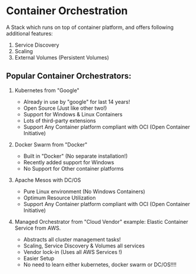 # Container Orchestration

A Stack which runs on top of container platform, and offers following additional features:

1.  Service Discovery
2.  Scaling
3.  External Volumes (Persistent Volumes)

## Popular Container Orchestrators:

1. Kubernetes from "Google"

    - Already in use by "google" for last 14 years!
    - Open Source (Just like other two!)
    - Support for Windows & Linux Containers
    - Lots of third-party extensions
    - Support Any Container platform compliant with OCI (Open Container Initiative)

2. Docker Swarm from "Docker"

    - Built in "Docker" (No separate installation!)
    - Recently added support for Windows 
    - No Support for Other container platforms

3. Apache Mesos with DC/OS

    - Pure Linux environment (No Windows Containers)
    - Optimum Resource Utilization
    - Support Any Container platform compliant with OCI (Open Container Initiative)

4.  Managed Orchestrator from "Cloud Vendor" 
    example: Elastic Container Service from AWS.

    - Abstracts all cluster management tasks!
    - Scaling, Service Discovery & Volumes all services 
    - Vendor lock-in (Uses all AWS Services !)
    - Easier Setup
    - No need to learn either kubernetes, docker swarm or DC/OS!!!!